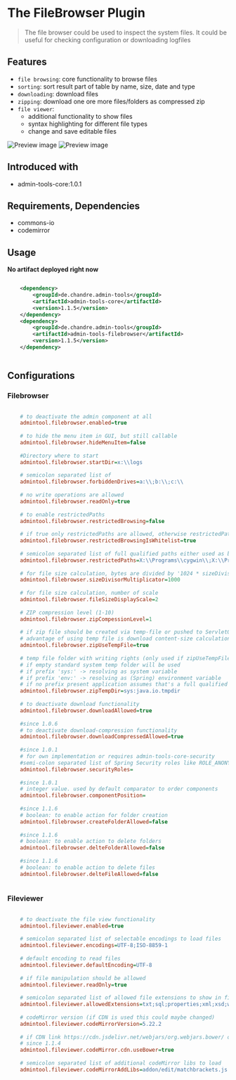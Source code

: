 # The FileBrowser Plugin
> The file browser could be used to inspect the system files. It could be useful for checking configuration or downloading logfiles

## Features
* `file browsing`: core functionality to browse files
* `sorting`: sort result part of table by name, size, date and type
* `downloading`: download files
* `zipping`: download one ore more files/folders as compressed zip
* `file viewer`: 
  * additional functionality to show files
  * syntax highlighting for different file types
  * change and save editable files   


![Preview image](doc/screen_filebrowser_org.png?raw=true "AdminTool FileBrowser UI")
![Preview image](doc/screen_fileviewer_org.png?raw=true "AdminTool FileViewer UI")
  
## Introduced with
* admin-tools-core:1.0.1

## Requirements, Dependencies
* commons-io
* codemirror

## Usage

**No artifact deployed right now** 

```xml

	<dependency>
		<groupId>de.chandre.admin-tools</groupId>
		<artifactId>admin-tools-core</artifactId>
		<version>1.1.5</version>
	</dependency>
	<dependency>
		<groupId>de.chandre.admin-tools</groupId>
		<artifactId>admin-tools-filebrowser</artifactId>
		<version>1.1.5</version>
	</dependency>
	
```

## Configurations

### Filebrowser
	
```ini

	# to deactivate the admin component at all
	admintool.filebrowser.enabled=true
	
	# to hide the menu item in GUI, but still callable
	admintool.filebrowser.hideMenuItem=false
	
	#Directory where to start
	admintool.filebrowser.startDir=x:\\logs
	
	# semicolon separated list of
	admintool.filebrowser.forbiddenDrives=a:\\;b:\\;c:\\
	
	# no write operations are allowed
	admintool.filebrowser.readOnly=true
	
	# to enable restrictedPaths
	admintool.filebrowser.restrictedBrowsing=false
	
	# if true only restrictedPaths are allowed, otherwise restrictedPaths are working as blacklist
	admintool.filebrowser.restrictedBrowsingIsWhitelist=true
	
	# semicolon separated list of full qualified paths either used as black or white list
	admintool.filebrowser.restrictedPaths=X:\\Programs\\cygwin\\;X:\\Programs\\cygwin64\\
	
	# for file size calculation, bytes are divided by '1024 * sizeDivisorMultiplicator ^ x'
	admintool.filebrowser.sizeDivisorMultiplicator=1000
	
	# for file size calculation, number of scale
	admintool.filebrowser.fileSizeDisplayScale=2
	
	# ZIP compression level (1-10)
	admintool.filebrowser.zipCompessionLevel=1
	
	# if zip file should be created via temp-file or pushed to ServletOutputStream directly
	# advantage of using temp file is download content-size calculation
	admintool.filebrowser.zipUseTempFile=true
	
	# temp file folder with writing rights (only used if zipUseTempFile=true)
	# if empty standard system temp folder will be used
	# if prefix 'sys:' -> resolving as system variable
	# if prefix 'env:' -> resolving as (Spring) environment variable
	# if no prefix present application assumes that's a full qualified path to temp directory
	admintool.filebrowser.zipTempDir=sys:java.io.tmpdir
	
	# to deactivate download functionality
	admintool.filebrowser.downloadAllowed=true
	
	#since 1.0.6
	# to deactivate download-compression functionality
	admintool.filebrowser.downloadCompressedAllowed=true
	
	#since 1.0.1
	# for own implementation or requires admin-tools-core-security
	#semi-colon separated list of Spring Security roles like ROLE_ANONYMOUS;ROLE_ADMIN
	admintool.filebrowser.securityRoles=
	
	#since 1.0.1
	# integer value. used by default comparator to order components
	admintool.filebrowser.componentPosition=
	
	#since 1.1.6
	# boolean: to enable action for folder creation
	admintool.filebrowser.createFolderAllowed=false
	
	#since 1.1.6
	# boolean: to enable action to delete folders
	admintool.filebrowser.delteFolderAllowed=false
	
	#since 1.1.6
	# boolean: to enable action to delete files
	admintool.filebrowser.delteFileAllowed=false
		
```

### Fileviewer

	
```ini

	# to deactivate the file view functionality
	admintool.fileviewer.enabled=true
	
	# semicolon separated list of selectable encodings to load files
	admintool.fileviewer.encodings=UTF-8;ISO-8859-1
	
	# default encoding to read files 
	admintool.fileviewer.defaultEncoding=UTF-8
	
	# if file manipulation should be allowed
	admintool.fileviewer.readOnly=true
	
	# semicolon separated list of allowed file extensions to show in file viewer
	admintool.fileviewer.allowedExtensions=txt;sql;properties;xml;xsd;wsdl;htm;html;css;js;log;md;sh;bat;cmd
	
	# codeMirror version (if CDN is used this could maybe changed)
	admintool.fileviewer.codeMirrorVersion=5.22.2
	
	# if CDN link https://cdn.jsdelivr.net/webjars/org.webjars.bower/ or https://cdn.jsdelivr.net/webjars/ should be used
	# since 1.1.4
	admintool.fileviewer.codeMirror.cdn.useBower=true
	
	# semicolon separated list of additional codeMirror libs to load 
	admintool.fileviewer.codeMirrorAddLibs=addon/edit/matchbrackets.js
		
```